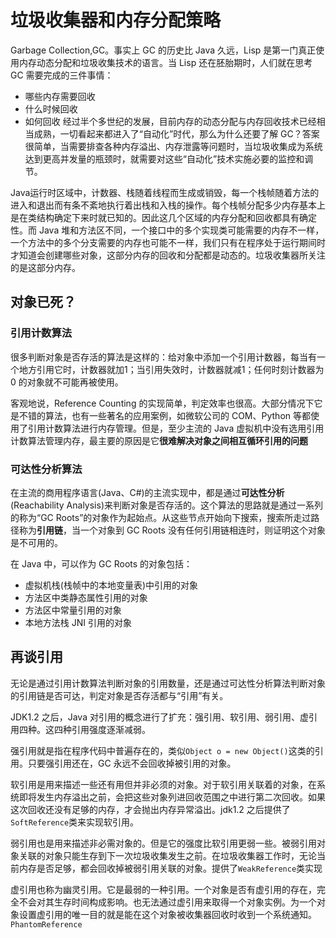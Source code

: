 # 垃圾收集器和内存分配策略

Garbage Collection,GC。事实上 GC 的历史比 Java 久远，Lisp 是第一门真正使用内存动态分配和垃圾收集技术的语言。当 Lisp 还在胚胎期时，人们就在思考 GC 需要完成的三件事情：
- 哪些内存需要回收
- 什么时候回收
- 如何回收
经过半个多世纪的发展，目前内存的动态分配与内存回收技术已经相当成熟，一切看起来都进入了“自动化”时代，那么为什么还要了解 GC？答案很简单，当需要排查各种内存溢出、内存泄露等问题时，当垃圾收集成为系统达到更高并发量的瓶颈时，就需要对这些“自动化”技术实施必要的监控和调节。

Java运行时区域中，计数器、栈随着线程而生成或销毁，每一个栈帧随着方法的进入和退出而有条不紊地执行着出栈和入栈的操作。每个栈帧分配多少内存基本上是在类结构确定下来时就已知的。因此这几个区域的内存分配和回收都具有确定性。而 Java 堆和方法区不同，一个接口中的多个实现类可能需要的内存不一样，一个方法中的多个分支需要的内存也可能不一样，我们只有在程序处于运行期间时才知道会创建哪些对象，这部分内存的回收和分配都是动态的。垃圾收集器所关注的是这部分内存。

## 对象已死？

### 引用计数算法

很多判断对象是否存活的算法是这样的：给对象中添加一个引用计数器，每当有一个地方引用它时，计数器就加1；当引用失效时，计数器就减1；任何时刻计数器为 0 的对象就不可能再被使用。

客观地说，Reference Counting 的实现简单，判定效率也很高。大部分情况下它是不错的算法，也有一些著名的应用案例，如微软公司的 COM、Python 等都使用了引用计数算法进行内存管理。但是，至少主流的 Java 虚拟机中没有选用引用计数算法管理内存，最主要的原因是它**很难解决对象之间相互循环引用的问题**

### 可达性分析算法

在主流的商用程序语言(Java、C#)的主流实现中，都是通过**可达性分析**(Reachability Analysis)来判断对象是否存活的。这个算法的思路就是通过一系列的称为“GC Roots”的对象作为起始点。从这些节点开始向下搜索，搜索所走过路径称为**引用链**，当一个对象到 GC Roots 没有任何引用链相连时，则证明这个对象是不可用的。

在 Java 中，可以作为 GC Roots 的对象包括：
- 虚拟机栈(栈帧中的本地变量表)中引用的对象
- 方法区中类静态属性引用的对象
- 方法区中常量引用的对象
- 本地方法栈 JNI 引用的对象

## 再谈引用

无论是通过引用计数算法判断对象的引用数量，还是通过可达性分析算法判断对象的引用链是否可达，判定对象是否存活都与“引用”有关。

JDK1.2 之后，Java 对引用的概念进行了扩充：强引用、软引用、弱引用、虚引用四种。这四种引用强度逐渐减弱。

强引用就是指在程序代码中普遍存在的，类似`Object o = new Object()`这类的引用。只要强引用还在，GC 永远不会回收掉被引用的对象。

软引用是用来描述一些还有用但并非必须的对象。对于软引用关联着的对象，在系统即将发生内存溢出之前，会把这些对象列进回收范围之中进行第二次回收。如果这次回收还没有足够的内存，才会抛出内存异常溢出。jdk1.2 之后提供了`SoftReference`类来实现软引用。

弱引用也是用来描述非必需对象的。但是它的强度比软引用更弱一些。被弱引用对象关联的对象只能生存到下一次垃圾收集发生之前。在垃圾收集器工作时，无论当前内存是否足够，都会回收掉被弱引用关联的对象。提供了`WeakReference`类实现

虚引用也称为幽灵引用。它是最弱的一种引用。一个对象是否有虚引用的存在，完全不会对其生存时间构成影响。也无法通过虚引用来取得一个对象实例。为一个对象设置虚引用的唯一目的就是能在这个对象被收集器回收时收到一个系统通知。`PhantomReference`

